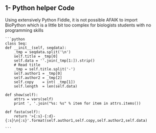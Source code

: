 
 ## 1- Python helper Code
  <p>Using extensively Python Fiddle, it is not possible AFAIK to import BioPython which is a little bit too complex 
  for biologists students with no programming skills

    ```python
    class Seq:
    def __init__(self, seqdata):
        _tmp = seqdata.split('\n')
        self.title = _tmp[0]
        self.data = ''.join(_tmp[1:]).strip()
        # Read title
        _tmp = self.title.split('-')
        self.author1 = _tmp[0]
        self.author2 = _tmp[2]
        self.copy    = int( _tmp[1])
        self.length  = len(self.data)
    
    def show(self):
        attrs = vars(self)
        print ', '.join("%s: %s" % item for item in attrs.items())
        
    def fasta(self):
        return '>{:s}-{:d}-{:s}\n{:s}'.format(self.author1,self.copy,self.author2,self.data)
    
    ```
    
